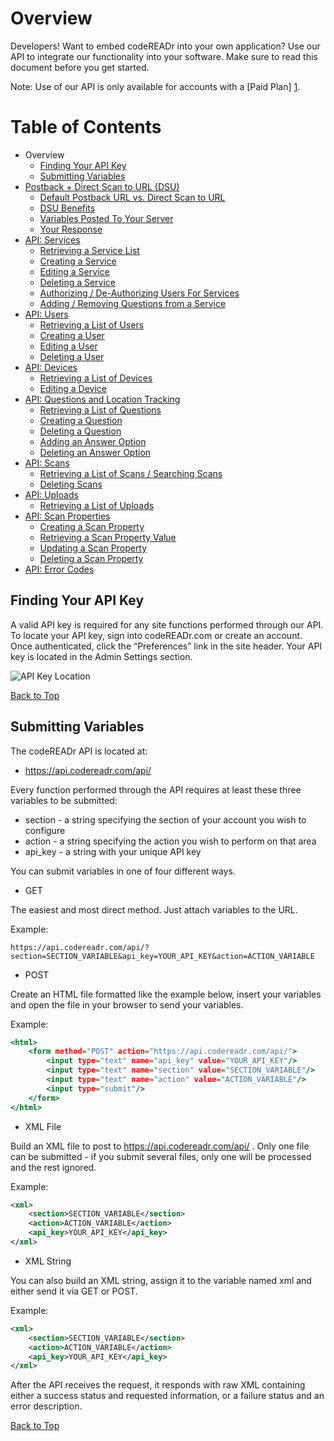<a name="head"></a><h1>Overview</h1>

Developers! Want to embed codeREADr into your own application? Use our API to integrate our functionality into your software. Make sure to read this document before you get started. 

Note: Use of our API is only available for accounts with a [Paid Plan] [1].


<a name="toc"></a><h1>Table of Contents</h1>

* Overview
    * [Finding Your API Key](#finding)
    * [Submitting Variables](#submitting)
* [Postback + Direct Scan to URL (DSU)](1.0/contents/Postback.md#head)
    * [Default Postback URL vs. Direct Scan to URL](1.0/contents/Postback.md#default-direct)
    * [DSU Benefits](1.0/contents/Postback.md#benefits)
    * [Variables Posted To Your Server](1.0/contents/Postback.md#variables)
    * [Your Response](1.0/contents/Postback.md#response)
* [API: Services](1.0/contents/Services.md#head)
    * [Retrieving a Service List](1.0/contents/Services.md#retrieve)
    * [Creating a Service](1.0/contents/Services.md#create)
    * [Editing a Service](1.0/contents/Services.md#edit)
    * [Deleting a Service](1.0/contents/Services.md#delete)
    * [Authorizing / De-Authorizing Users For Services](1.0/contents/Services.md#authorize)
    * [Adding / Removing Questions from a Service](1.0/contents/Services.md#add)
* [API: Users](1.0/contents/Users.md#head)
    * [Retrieving a List of Users](1.0/contents/Users.md#retrieve)
    * [Creating a User](1.0/contents/Users.md#create)
    * [Editing a User](1.0/contents/Users.md#edit)
    * [Deleting a User](1.0/contents/Users.md#delete)
* [API: Devices](1.0/contents/Devices.md#head)
    * [Retrieving a List of Devices](1.0/contents/Devices.md#retrieve)
    * [Editing a Device](1.0/contents/Devices.md#edit)
* [API: Questions and Location Tracking](1.0/contents/Questions.md#head)
    * [Retrieving a List of Questions](1.0/contents/Questions.md#retrieve)
    * [Creating a Question](1.0/contents/Questions.md#create)
    * [Deleting a Question](1.0/contents/Questions.md#delete)
    * [Adding an Answer Option](1.0/contents/Questions.md#add)
    * [Deleting an Answer Option](1.0/contents/Questions.md#deleteanswer)
* [API: Scans](1.0/contents/Scans.md#head)
    * [Retrieving a List of Scans / Searching Scans](1.0/contents/Scans.md#retrieve)
    * [Deleting Scans](1.0/contents/Scans.md#delete)
* [API: Uploads](1.0/contents/Uploads.md#head)
    * [Retrieving a List of Uploads](1.0/contents/Uploads.md#retrieve)
* [API: Scan Properties](1.0/contents/ScanProperties.md#head)
    * [Creating a Scan Property](1.0/contents/ScanProperties.md#create)
    * [Retrieving a Scan Property Value](1.0/contents/ScanProperties.md#retrieve)
    * [Updating a Scan Property](1.0/contents/ScanProperties.md#update)
    * [Deleting a Scan Property](1.0/contents/ScanProperties.md#delete)
* [API: Error Codes](1.0/contents/ErrorCodes.md)

<a name="finding"></a><h2>Finding Your API Key</h2>

A valid API key is required for any site functions performed through our API. To locate your API key, sign into codeREADr.com or create an account. Once authenticated, click the “Preferences” link in the site header. Your API key is located in the Admin Settings section.

![API Key Location](https://www.codereadr.com/kb/images/apikey_normal.png)

<a href="#head">Back to Top</a>

<a name="submitting"></a><h2>Submitting Variables</h2>

The codeREADr API is located at:

* https://api.codereadr.com/api/

Every function performed through the API requires at least these three variables to be submitted:

* section - a string specifying the section of your account you wish to configure
* action - a string specifying the action you wish to perform on that area
* api_key - a string with your unique API key



You can submit variables in one of four different ways.

* GET

The easiest and most direct method. Just attach variables to the URL.

Example:

```
https://api.codereadr.com/api/?section=SECTION_VARIABLE&api_key=YOUR_API_KEY&action=ACTION_VARIABLE
```

* POST

Create an HTML file formatted like the example below, insert your variables and open the file in your browser to send your variables.

Example:

~~~ .html
<html>
    <form method="POST" action="https://api.codereadr.com/api/">
        <input type="text" name="api_key" value="YOUR_API_KEY"/>
        <input type="text" name="section" value="SECTION_VARIABLE"/>
        <input type="text" name="action" value="ACTION_VARIABLE"/>
        <input type="submit"/>
    </form>
</html>
~~~

* XML File

Build an XML file to post to https://api.codereadr.com/api/ . Only one file can be submitted - if you submit several files, only one will be processed and the rest ignored.

Example:

~~~ .xml
<xml>
    <section>SECTION_VARIABLE</section>
    <action>ACTION_VARIABLE</action>
    <api_key>YOUR_API_KEY</api_key>
</xml>
~~~

* XML String

You can also build an XML string, assign it to the variable named xml and either send it via GET or POST.

Example:

~~~ .xml
<xml>
    <section>SECTION_VARIABLE</section>
    <action>ACTION_VARIABLE</action>
    <api_key>YOUR_API_KEY</api_key>
</xml>
~~~

After the API receives the request, it responds with raw XML containing either a success status and requested information, or a failure status and an error description.

<a href="#head">Back to Top</a>

[1]: https://www.codereadr.com/kb/content/14/90/en/api-pricing-and-limits.html
